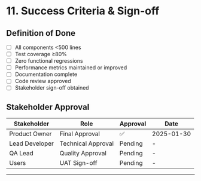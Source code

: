 # 11. Success Criteria & Sign-off

## Definition of Done
- [ ] All components <500 lines
- [ ] Test coverage ≥80%
- [ ] Zero functional regressions
- [ ] Performance metrics maintained or improved
- [ ] Documentation complete
- [ ] Code review approved
- [ ] Stakeholder sign-off obtained

## Stakeholder Approval

| Stakeholder | Role | Approval | Date |
|------------|------|----------|------|
| Product Owner | Final Approval | ✅ | 2025-01-30 |
| Lead Developer | Technical Approval | Pending | - |
| QA Lead | Quality Approval | Pending | - |
| Users | UAT Sign-off | Pending | - |

---
